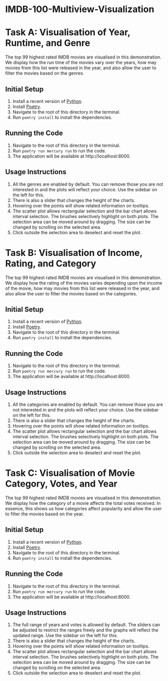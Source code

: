 # IMDB-100-Multiview-Visualization
# Task A: Visualisation of Year, Runtime, and Genre

The top 99 highest rated IMDB movies are visualised in this demonstration. We display how the run time of the movies vary over the years, how may movies from this list were released in the year, and also allow the user to filter the movies based on the genres.

## Initial Setup

1. Install a recent version of [Python](https://www.python.org/downloads/).
2. Install [Poetry](https://python-poetry.org/docs/#installing-with-the-official-installer).
3. Navigate to the root of this directory in the terminal.
4. Run `poetry install` to install the dependencies.

## Running the Code

1. Navigate to the root of this directory in the terminal.
2. Run `poetry run mercury run` to run the code.
3. The application will be available at http://localhost:8000.

## Usage Instructions

1. All the genres are enabled by default. You can remove those you are not interested in and the plots will reflect your choice. Use the sidebar on the left for this.
2. There is also a slider that changes the height of the charts.
3. Hovering over the points will show related information on tooltips.
4. The scatter plot allows rectangular selection and the bar chart allows interval selection. The brushes selectively highlight on both plots. The selection area can be moved around by dragging. The size can be changed by scrolling on the selected area.
5. Click outside the selection area to deselect and reset the plot.

# Task B: Visualisation of Income, Rating, and Category

The top 99 highest rated IMDB movies are visualised in this demonstration. We display how the rating of the movies varies depending upon the income of the movie, how may movies from this list were released in the year, and also allow the user to filter the movies based on the categories.

## Initial Setup

1. Install a recent version of [Python](https://www.python.org/downloads/).
2. Install [Poetry](https://python-poetry.org/docs/#installing-with-the-official-installer).
3. Navigate to the root of this directory in the terminal.
4. Run `poetry install` to install the dependencies.

## Running the Code

1. Navigate to the root of this directory in the terminal.
2. Run `poetry run mercury run` to run the code.
3. The application will be available at http://localhost:8000.

## Usage Instructions

1. All the categories are enabled by default. You can remove those you are not interested in and the plots will reflect your choice. Use the sidebar on the left for this.
2. There is also a slider that changes the height of the charts.
3. Hovering over the points will show related information on tooltips.
4. The scatter plot allows rectangular selection and the bar chart allows interval selection. The brushes selectively highlight on both plots. The selection area can be moved around by dragging. The size can be changed by scrolling on the selected area.
5. Click outside the selection area to deselect and reset the plot.


# Task C: Visualisation of Movie Category, Votes, and Year

The top 99 highest rated IMDB movies are visualised in this demonstration. We display how the category of a movie affects the total votes received. In essence, this shows us how categories affect popularity and allow the user to filter the movies based on the year.

## Initial Setup

1. Install a recent version of [Python](https://www.python.org/downloads/).
2. Install [Poetry](https://python-poetry.org/docs/#installing-with-the-official-installer).
3. Navigate to the root of this directory in the terminal.
4. Run `poetry install` to install the dependencies.

## Running the Code

1. Navigate to the root of this directory in the terminal.
2. Run `poetry run mercury run` to run the code.
3. The application will be available at http://localhost:8000.

## Usage Instructions

1. The full range of years and votes is allowed by default. The sliders can be adjusted to restrict the ranges freely and the graphs will reflect the updated range. Use the sidebar on the left for this.
2. There is also a slider that changes the height of the charts.
3. Hovering over the points will show related information on tooltips.
4. The scatter plot allows rectangular selection and the bar chart allows interval selection. The brushes selectively highlight on both plots. The selection area can be moved around by dragging. The size can be changed by scrolling on the selected area.
5. Click outside the selection area to deselect and reset the plot.





